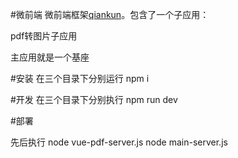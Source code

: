 #微前端
微前端框架[qiankun](https://qiankun.umijs.org/zh/guide)。包含了一个子应用：

pdf转图片子应用

主应用就是一个基座

#安装
在三个目录下分别运行
npm i

#开发
在三个目录下分别执行
npm run dev


#部署

先后执行
node vue-pdf-server.js
node main-server.js
